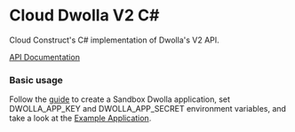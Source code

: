 # Cloud Dwolla V2 C#

Cloud Construct's C# implementation of Dwolla's V2 API.

[API Documentation](https://docsv2.dwolla.com)

### Basic usage

Follow the [guide](https://developers.dwolla.com/guides/sandbox-setup/) to create a Sandbox Dwolla
application, set DWOLLA_APP_KEY and DWOLLA_APP_SECRET environment variables, and take a look at the
[Example Application](https://github.com/CloudConstruct/Cloud.Dwolla/tree/master/ExampleApp).
